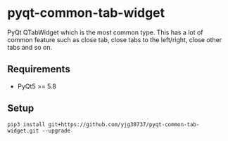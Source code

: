 # pyqt-common-tab-widget
PyQt QTabWidget which is the most common type. This has a lot of common feature such as close tab, close tabs to the left/right, close other tabs and so on.

## Requirements
* PyQt5 >= 5.8

## Setup
```pip3 install git+https://github.com/yjg30737/pyqt-common-tab-widget.git --upgrade```
